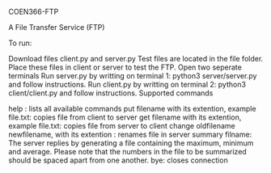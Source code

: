 COEN366-FTP

A File Transfer Service (FTP) 

To run:

Download files client.py and server.py
Test files are located in the file folder. Place these files in client or server to test the FTP.
Open two seperate terminals
Run server.py by writting on terminal 1: python3 server/server.py and follow instructions.
Run client.py by writting on terminal 2: python3 client/client.py and follow instructions.
Supported commands

help : lists all available commands
put filename with its extention, example file.txt: copies file from client to server
get filename with its extention, example file.txt: copies file from server to client
change oldfilename newfilename, with its extention : renames file in server
summary filname: The server replies by generating a file containing the maximum, minimum and average. Please note that the numbers in the file to be summarized should be spaced apart from one another.
bye: closes connection
